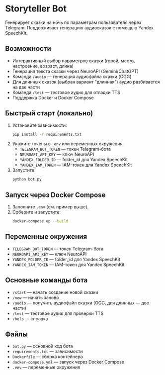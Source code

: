 # Storyteller Bot

Генерирует сказки на ночь по параметрам пользователя через Telegram. Поддерживает генерацию аудиосказок с помощью Yandex SpeechKit.

## Возможности
- Интерактивный выбор параметров сказки (герой, место, настроение, возраст, длина)
- Генерация текста сказки через NeuroAPI (Gemini/ChatGPT)
- Команда `/audio` — генерация аудиофайла сказки (OGG)
- Для длинных сказок (выбран вариант "длинная") аудио разбивается на две части
- Команда `/test` — тестовое аудио для отладки TTS
- Поддержка Docker и Docker Compose

## Быстрый старт (локально)

1. Установите зависимости:
   ```sh
   pip install -r requirements.txt
   ```
2. Укажите токены в `.env` или переменных окружения:
   - `TELEGRAM_BOT_TOKEN` — токен Telegram-бота
   - `NEUROAPI_API_KEY` — ключ NeuroAPI
   - `YANDEX_FOLDER_ID` — folder_id для Yandex SpeechKit
   - `YANDEX_IAM_TOKEN` — IAM-токен для Yandex SpeechKit
3. Запустите:
   ```sh
   python bot.py
   ```

## Запуск через Docker Compose

1. Заполните `.env` (см. пример выше).
2. Соберите и запустите:
   ```sh
   docker-compose up --build
   ```

## Переменные окружения
- `TELEGRAM_BOT_TOKEN` — токен Telegram-бота
- `NEUROAPI_API_KEY` — ключ NeuroAPI
- `YANDEX_FOLDER_ID` — folder_id для Yandex SpeechKit
- `YANDEX_IAM_TOKEN` — IAM-токен для Yandex SpeechKit

## Основные команды бота
- `/start` — начать создание новой сказки
- `/new` — начать заново
- `/audio` — получить аудиофайл сказки (OGG, для длинных — две части)
- `/test` — тестовое аудио для проверки TTS
- `/help` — справка

## Файлы
- `bot.py` — основной код бота
- `requirements.txt` — зависимости
- `Dockerfile` — сборка контейнера
- `docker-compose.yml` — запуск через Docker Compose
- `.env` — переменные окружения

